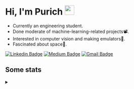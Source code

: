 <h1 align="left">Hi, I'm Purich
<img src="https://media.giphy.com/media/hvRJCLFzcasrR4ia7z/giphy.gif" width="30px"/></h1>

* Currently an engineering student.
* Done moderate of machine-learning-related projects:film_projector:.
* Interested in computer vision and making emulators:space_invader:.
* Fascinated about space:milky_way:.

[![Linkedin Badge](https://img.shields.io/badge/-Purich-blue?style=flat-square&logo=Linkedin&logoColor=white&link=https://www.linkedin.com/in/purich-siritip-16b3b3255/)](https://www.linkedin.com/in/purich-siritip-16b3b3255) [![Medium Badge](https://img.shields.io/badge/-@purich-gray?style=flat-square&labelColor=000000&logo=Medium&link=https://medium.com/@phuritsiritip)](https://medium.com/@phuritsiritip)
[![Gmail Badge](https://img.shields.io/badge/-mark.phurit@gmail.com-c14438?style=flat-square&logo=Gmail&logoColor=white&link=mailto:mark.phurit@gmail.com)](mailto:mark.phurit@gmail.com)

## Some stats

<details>
  <summary></summary>
  
  <!--START_SECTION:waka-->
**I'm an Early 🐤** 

```text
🌞 Morning                217 commits         ████████░░░░░░░░░░░░░░░░░   30.82 % 
🌆 Daytime                213 commits         ████████░░░░░░░░░░░░░░░░░   30.26 % 
🌃 Evening                221 commits         ████████░░░░░░░░░░░░░░░░░   31.39 % 
🌙 Night                  53 commits          ██░░░░░░░░░░░░░░░░░░░░░░░   07.53 % 
```


📊 **This Week I Spent My Time On** 

```text
💬 Programming Languages: 
Python                   1 hr 29 mins        ███████████████████████░░   91.46 % 
TypeScript               8 mins              ██░░░░░░░░░░░░░░░░░░░░░░░   08.21 % 
Other                    0 secs              ░░░░░░░░░░░░░░░░░░░░░░░░░   00.17 % 
Text                     0 secs              ░░░░░░░░░░░░░░░░░░░░░░░░░   00.12 % 
Git Config               0 secs              ░░░░░░░░░░░░░░░░░░░░░░░░░   00.02 % 

🐱‍💻 Projects: 
Ped4You-CrossRecognition 1 hr 29 mins        ███████████████████████░░   91.62 % 
ped4you-website          8 mins              ██░░░░░░░░░░░░░░░░░░░░░░░   08.38 % 
```


<!--END_SECTION:waka-->

  <!--START_SECTION:waka-simple-->

```text
From: 19 January 2023 - To: 03 May 2023

Total Time: 37 hrs 58 mins

Python       33 hrs 54 mins  ██████████████████████▒░░   89.28 %
C++          1 hr 42 mins    █░░░░░░░░░░░░░░░░░░░░░░░░   04.50 %
YAML         50 mins         ▓░░░░░░░░░░░░░░░░░░░░░░░░   02.22 %
Markdown     32 mins         ▒░░░░░░░░░░░░░░░░░░░░░░░░   01.44 %
Text         11 mins         ░░░░░░░░░░░░░░░░░░░░░░░░░   00.49 %
Git Config   9 mins          ░░░░░░░░░░░░░░░░░░░░░░░░░   00.43 %
```

<!--END_SECTION:waka-simple-->

  <!--![Anurag's GitHub stats](https://github-readme-stats.vercel.app/api?username=vikimark&show_icons=true&theme=gruvbox_light)-->
  
</details>

<!--
**vikimark/vikimark** is a ✨ _special_ ✨ repository because its `README.md` (this file) appears on your GitHub profile.

Here are some ideas to get you started:

- 🔭 I’m currently working on ...
- 🌱 I’m currently learning ...
- 👯 I’m looking to collaborate on ...
- 🤔 I’m looking for help with ...
- 💬 Ask me about ...
- 📫 How to reach me: ...
- 😄 Pronouns: ...
- ⚡ Fun fact: ...
-->
